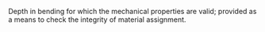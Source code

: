 Depth in bending for which the mechanical properties are valid; provided as a means to check the integrity of material assignment.
